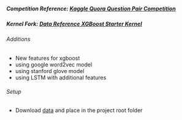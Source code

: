 ##### Competition Reference: [Kaggle Quora Question Pair Competition](https://www.kaggle.com/c/quora-question-pairs)
##### Kernel Fork: [Data Reference XGBoost Starter Kernel](https://www.kaggle.com/anokas/data-analysis-xgboost-starter-0-35460-lb)

###### Additions
- New features for xgboost
- using google word2vec model
- using stanford glove model
- using LSTM with additional features

###### Setup
- Download [data](https://drive.google.com/open?id=0BxedRvE84NXkZXVHY3MtcHBQRFk) and place in the project root folder
